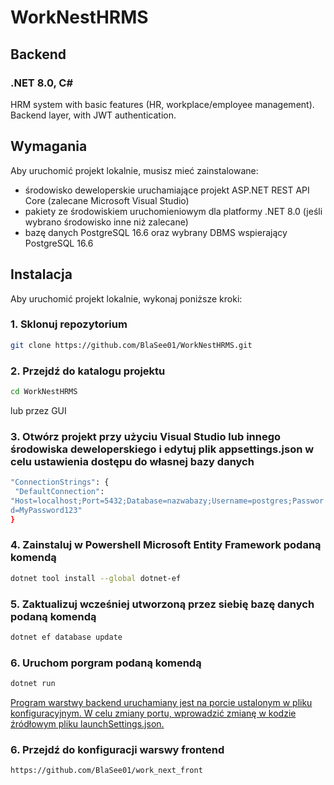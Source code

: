 # WorkNestHRMS
## Backend
### .NET 8.0, C#
HRM system with basic features (HR, workplace/employee management). Backend layer, with JWT authentication.

## Wymagania

Aby uruchomić projekt lokalnie, musisz mieć zainstalowane:

- środowisko deweloperskie uruchamiające projekt ASP.NET REST API Core (zalecane Microsoft Visual Studio) 
- pakiety ze środowiskiem uruchomieniowym dla platformy .NET 8.0 (jeśli wybrano środowisko inne niż zalecane)
- bazę danych PostgreSQL 16.6 oraz wybrany DBMS wspierający PostgreSQL 16.6

## Instalacja

Aby uruchomić projekt lokalnie, wykonaj poniższe kroki:

### 1. Sklonuj repozytorium

```bash
git clone https://github.com/BlaSee01/WorkNestHRMS.git
```

### 2. Przejdź do katalogu projektu
```bash
cd WorkNestHRMS
```
lub przez GUI

### 3. Otwórz projekt przy użyciu Visual Studio lub innego środowiska deweloperskiego i edytuj plik appsettings.json w celu ustawienia dostępu do własnej bazy danych
```bash
"ConnectionStrings": {
 "DefaultConnection":
"Host=localhost;Port=5432;Database=nazwabazy;Username=postgres;Passwor
d=MyPassword123"
}
```

### 4. Zainstaluj w Powershell Microsoft Entity Framework podaną komendą
```bash
dotnet tool install --global dotnet-ef
```

### 5. Zaktualizuj wcześniej utworzoną przez siebię bazę danych podaną komendą
```bash
dotnet ef database update
```

### 6. Uruchom porgram podaną komendą
```bash
dotnet run
```

<ins>Program warstwy backend uruchamiany jest na porcie ustalonym w pliku konfiguracyjnym. W celu zmiany portu, wprowadzić zmianę w kodzie źródłowym pliku launchSettings.json.</ins>

### 6. Przejdź do konfiguracji warswy frontend
```bash
https://github.com/BlaSee01/work_next_front
```
